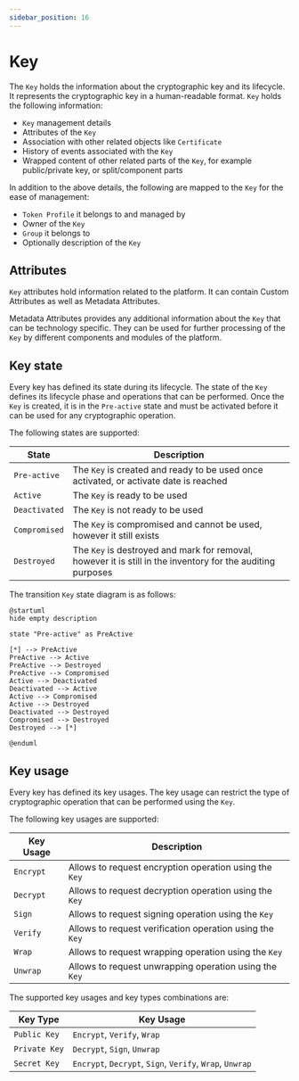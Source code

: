 ```yaml
---
sidebar_position: 16
---
```


# Key

The `Key` holds the information about the cryptographic key and its lifecycle. It represents the cryptographic key in a human-readable format. `Key` holds the following information:

- `Key` management details
- Attributes of the `Key`
- Association with other related objects like `Certificate`
- History of events associated with the `Key`
- Wrapped content of other related parts of the `Key`, for example public/private key, or split/component parts

In addition to the above details, the following are mapped to the `Key` for the ease of management:

- `Token Profile` it belongs to and managed by
- Owner of the `Key`
- `Group` it belongs to
- Optionally description of the `Key`

## Attributes

`Key` attributes hold information related to the platform. It can contain Custom Attributes as well as Metadata Attributes.

Metadata Attributes provides any additional information about the `Key` that can be technology specific.
They can be used for further processing of the `Key` by different components and modules of the platform.

## Key state

Every key has defined its state during its lifecycle. The state of the `Key` defines its lifecycle phase and operations that can be performed.
Once the `Key` is created, it is in the `Pre-active` state and must be activated before it can be used for any cryptographic operation.

The following states are supported:

| State         | Description                                                                                                 |
|---------------|-------------------------------------------------------------------------------------------------------------|
| `Pre-active`  | The `Key` is created and ready to be used once activated, or activate date is reached                       |
| `Active`      | The `Key` is ready to be used                                                                               |
| `Deactivated` | The `Key` is not ready to be used                                                                           |
| `Compromised` | The `Key` is compromised and cannot be used, however it still exists                                        |
| `Destroyed`   | The `Key` is destroyed and mark for removal, however it is still in the inventory for the auditing purposes |

The transition `Key` state diagram is as follows:

```plantuml
@startuml
hide empty description

state "Pre-active" as PreActive

[*] --> PreActive
PreActive --> Active
PreActive --> Destroyed
PreActive --> Compromised
Active --> Deactivated
Deactivated --> Active
Active --> Compromised
Active --> Destroyed
Deactivated --> Destroyed
Compromised --> Destroyed
Destroyed --> [*]

@enduml
```

## Key usage

Every key has defined its key usages. The key usage can restrict the type of cryptographic operation that can be performed using the `Key`.

The following key usages are supported:

| Key Usage | Description                                              |
|-----------|----------------------------------------------------------|
| `Encrypt` | Allows to request encryption operation using the `Key`   |
| `Decrypt` | Allows to request decryption operation using the `Key`   |
| `Sign`    | Allows to request signing operation using the `Key`      |
| `Verify`  | Allows to request verification operation using the `Key` |
| `Wrap`    | Allows to request wrapping operation using the `Key`     |
| `Unwrap`  | Allows to request unwrapping operation using the `Key`   |

The supported key usages and key types combinations are:

| Key Type      | Key Usage                                                |
|---------------|----------------------------------------------------------|
| `Public Key`  | `Encrypt`, `Verify`, `Wrap`                              |
| `Private Key` | `Decrypt`, `Sign`, `Unwrap`                              |
| `Secret Key`  | `Encrypt`, `Decrypt`, `Sign`, `Verify`, `Wrap`, `Unwrap` |
